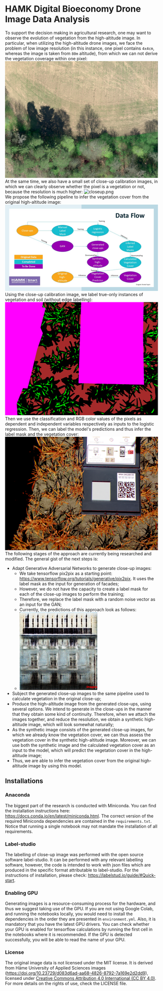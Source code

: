 # HAMK Digital Bioeconomy Drone Image Data Analysis
To support the decision making in agricultural research, one may want to observe the evolution of vegetation from the high-altitude image. In particular, when utilizing the high-altitude drone images, we face the problem of low image resolution (in this instance, one pixel contains `4x4cm`, whereas the image is taken from `80m` altitude), from which we can not derive the vegetation coverage within one pixel:
![highalt.png](highalt.png) <br>
At the same time, we also have a small set of close-up calibration images, in which we can clearly observe whether the pixel is a vegetation or not, because the resolution is much higher:
![closeup.png](closeup.png) <br>
We propose the following pipeline to infer the vegetation cover from the original high-altitude image:
![dataPipeline.jpg](dataPipeline.jpg) <br>
Using the close-up calibration image, we label true-only instances of vegetation and soil (without edge labelling):
![maskedImg.png](maskedImg.png) <br>
Then we use the classification and RGB color values of the pixels as dependent and independent variables respectively as inputs to the logistic regression. Then, we can label the model's predictions and thus infer the label mask and the vegetation cover:
![maskedOverImg.png](maskOverImg.png) <br>
The following stages of the approach are currently being researched and modified. The general gist of the next steps is:
 - Adapt Generative Adversarial Networks to generate close-up images:
     - We take tensorflow pix2pix as a starting point: https://www.tensorflow.org/tutorials/generative/pix2pix. It uses the label mask as the input for generation of facades;
     - However, we do not have the capacity to create a label mask for each of the close-up images to perform the training;
     - Therefore, we replace the label mask with a random noise vector as an input for the GAN;
     - Currently, the predictions of this approach look as follows:
     - ![loop.gif](loop.gif)<br>
 - Subject the generated close-up images to the same pipeline used to calculate vegetation in the original close-up;
 - Produce the high-altitude image from the generated close-ups, using several options. We intend to generate in the close-ups in the manner that they obtain some kind of continuity. Therefore, when we attach the images together, and reduce the resolution, we obtain a synthetic high-altitude image, which will look somewhat naturally;
 - As the synthetic image consists of the generated close-up images, for which we already know the vegetation cover, we can thus assess the vegetation cover in the synthetic high-altitude image. Moreover, we can use both the synthetic image and the calculated vegetation cover as an input to the model, which will predict the vegetation cover in the high-altitude image;
 - Thus, we are able to infer the vegetation cover from the original high-altitude image by using this model.

## Installations

### Anaconda
The biggest part of the research is conducted with Miniconda. You can find the installation instructions here: https://docs.conda.io/en/latest/miniconda.html. The correct version of the required Miniconda dependencies are contained in the `requirements.txt`. Notice that running a single notebook may not mandate the installation of all requirements.

### Label-studio
The labelling of close-up image was performed with the open source software label-studio. It can be performed with any relevant labelling software, however, the code is intended to work with json files which are produced in the specific format attributable to label-studio. For the instructions of installation, please check: https://labelstud.io/guide/#Quick-start.

### Enabling GPU
Generating images is a resource-consuming process for the hardware, and thus we suggest taking use of the GPU. If you are not using Google Colab, and running the notebooks locally, you would need to install the dependencies in the order they are presented in `environment.yml`. Also, it is mandatory that you have the latest GPU drivers. You can check whether your GPU is enabled for tensorflow calculations by running the first cell in the notebooks where it is recommended. If the GPU is detected successfully, you will be able to read the name of your GPU.

### License
The original image data is not licensed under the MIT license. It is derived from Häme University of Applied Sciences images (https://doi.org/10.23729/d083d6ad-aa68-4826-8792-7a169e2d2dd9), licensed under [Creative Commons Attribution 4.0 International (CC BY 4.0)](https://creativecommons.org/licenses/by/4.0/). For more details on the rights of use, check the LICENSE file.